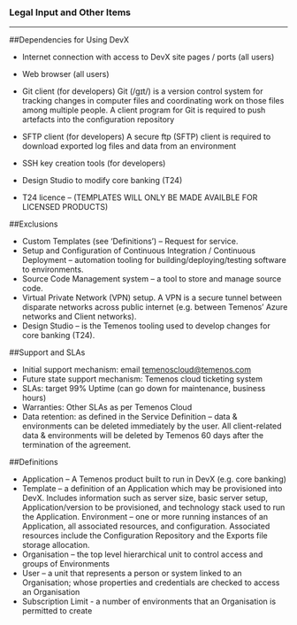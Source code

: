 ### Legal Input and Other Items

----------

##Dependencies for Using DevX
-	Internet connection with access to DevX site pages / ports (all users)
-	Web browser (all users)
-	Git client (for developers)
  Git (/ɡɪt/) is a version control system for tracking changes in computer files and coordinating work on those files among multiple    people.  A client program for Git is required to push artefacts into the configuration repository
  
-	SFTP client (for developers)
A secure ftp (SFTP) client is required to download exported log files and data from an environment
-	SSH key creation tools (for developers)
-	Design Studio to modify core banking (T24)
-	T24 licence – (TEMPLATES WILL ONLY BE MADE AVAILBLE FOR LICENSED PRODUCTS)

##Exclusions
-	Custom Templates (see ‘Definitions’) – Request for service.
-	Setup and Configuration of Continuous Integration / Continuous Deployment – automation tooling for building/deploying/testing software to environments.
-	Source Code Management system – a tool to store and manage source code.
-	Virtual Private Network (VPN) setup.  A VPN is a secure tunnel between disparate networks across public internet (e.g. between Temenos’ Azure networks and Client networks).
-	Design Studio – is the Temenos tooling used to develop changes for core banking (T24).

##Support and SLAs
-	Initial support mechanism: email temenoscloud@temenos.com 
-	Future state support mechanism: Temenos cloud ticketing system
-	SLAs: target 99% Uptime (can go down for maintenance, business hours)
-	Warranties: Other SLAs as per Temenos Cloud
-	Data retention: as defined in the Service Definition – data & environments can be deleted immediately by the user.  All client-related data & environments will be deleted by Temenos 60 days after the termination of the agreement.

##Definitions
-	Application – A Temenos product built to run in DevX (e.g. core banking)
-	Template – a definition of an Application which may be provisioned into DevX. Includes information such as server size, basic server setup, Application/version to be provisioned, and technology stack used to run the Application.
	Environment – one or more running instances of an Application, all associated resources, and configuration. Associated resources include the Configuration Repository and the Exports file storage allocation.
-	Organisation – the top level hierarchical unit to control access and groups of Environments
-	User – a unit that represents a person or system linked to an Organisation; whose properties and credentials are checked to access an Organisation
-	Subscription Limit - a number of environments that an Organisation is permitted to create

